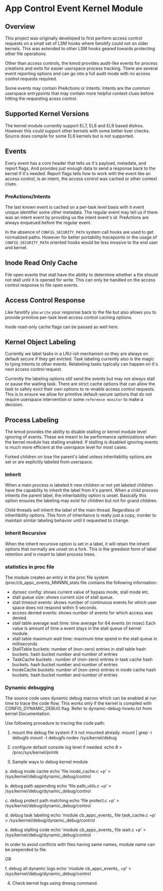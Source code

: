 # App Control Event Kernel Module

## Overview
This project was originally developed to first perform access control
requests on a small set of LSM hooks where fanotify could not on older
kernels. This was extended to other LSM hooks geared towards protecting
other file operations.

Other than access controls, the kmod provides audit-like events for
process creations and exits for easier userspace process tracking. There
are several event reporting options and can go into a full audit mode
with no access control requests required.

Some events may contain PreActions or Intents. Intents are the common
userspace entrypoints that may contain more helpful context clues before
hitting the requesting acess control.

## Supported Kernel Versions
The kernel module currently support EL7, EL8 and EL9 based distros. However
this could support other kernels with some better kver checks. Source does
compile for some EL6 kernels but is not supported.

## Events
Every event has a core header that tells us it's payload, metadata,
and report flags. And provides just enough data to send a response
back to the kernel if it's needed. Report flags tells how to work
with the event like an access control, is an intent, the access control
was cached or other context clues.

### PreActions/Intents
The last known event is cached on a per-task level basis with it event
unique identifier some other metadata. The regular event may tell us if
there was an intent event by providing us the intent event's id. PreActions
are always enqueued before the regular event.

In the absence of `CONFIG_SECURITY_PATH` system call hooks are used to
get normalized paths. However for better portability tracepoints or the
usage of `CONFIG_SECURITY_PATH` oriented hooks would be less invasive
to the end user and kernel.

## Inode Read Only Cache
File open events that stall have the ability to determine whether a file
should not stall until it is opened for write. This can only be handled
on the access control response to file open events.

## Access Control Response
Like fanotify you `write` your response back to the file but also allows
you to provide primitive per-task level access control caching options.

Inode read-only cache flags can be passed as well here.

## Kernel Object Labeling
Currently we label tasks in a LRU-ish mechanism so they are always
on default secure if they get evicted. Task labeling currently also is
the magic to tying Intents to other events. Relabeling tasks
typically can happen on it's next access control request.

Currently the labeling options still send the events but may not always
stall or pause the waiting task. There are strict cache options that
can allow the task to safely evict their own options to re-enable
access control requests. This is to ensure we allow for primitive
default-secure options that do not require userspace intervention or
some `reference monitor` to make a decision.

## Process Labeling
The kmod provides the ability to disable stalling or kernel module level
ignoring of events. These are meant to be performance optimizations when
the kernel module has stalling enabled. If stalling is disabled ignoring
events is much more efficient at the userspace level for most cases.

Forked children on lose the parent's label unless inheritability options
are set or are explicitly labeled from userspace.

### Inherit
When a main process is labeled it new children or not yet labeled children
have the capability to inherit the label from it's parent. When a child
process inherits the parent label, the inheritability option is unset.
Basically this option ensures the labeling may exist for children but not
for grand children.

Child threads will inherit the label of the main thread. Regardless of
inheritibility options. This form of inheritance is really just a copy,
inorder to maintain similar labeling behavior until it requested to
change.

### Inherit Recursive
When the inherit recursive option is set in a label, it will retain the
inherit options that normally are unset on a fork. This is the greediest
form of label retention and is meant to label process trees.

### statistics in proc file
The module creates an entry in the proc file system 
/proc/cb\_appc\_events\_NNNNN\_stats file contains the following
information:
 * dynsec config:    shows current value of bypass mode, stall mode etc.
 * stall queue size: shows current size of stall queue.
 * stall timeout events: shows number of continuous events for which user
                         space does not respond within 5 seconds.
 * access denied events: shows number of events for which access
                         was denied.
 * stall table average wait time: time average for 64 events (in msec)
                       Each value is amount of time a event stays in the
                       stall queue of kernel module.
 * stall table maximum wait time: maximum time spend in the stall queue
                       in milliseconds
 * StallTable buckets: number of (non-zero) entries in stall table hash buckets.
                       hash bucket number and number of entries
 * TaskCache buckets : number of (non-zero) entries in task cache hash buckets.
                       hash bucket number and number of entries
 * InodeCache buckets: number of (non-zero) entries in inode cache hash buckets.
                       hash bucket number and number of entries
 
### Dynamic debugging
The source code uses dynamic debug macros which can be enabled at run
time to trace the code flow. This works only if the kernel is compiled
with CONFIG\_DYNAMIC\_DEBUG flag.
Refer to dynamic-debug-howto.txt from kernel Documentation.

Use following procedure to tracing the code path:
1. mount the debug file system if it not mounted already.
   mount  | grep -i debugfs
   mount -t debugfs nodev /sys/kernel/debug

2. configure default console log level if needed.
   echo 8 > /proc/sys/kernel/printk

3. Sample ways to debug kernel module

 a. debug inode cache
    echo 'file inode_cache.c +p' > /sys/kernel/debug/dynamic_debug/control

 b. debug path appending
    echo 'file path_utils.c +p' > /sys/kernel/debug/dynamic_debug/control

 c. debug protect path matching
    echo 'file protect.c +p' > /sys/kernel/debug/dynamic_debug/control

 d. debug task labeling
    echo 'module cb_appc_events_<NNNNN> file task_cache.c +p' > /sys/kernel/debug/dynamic_debug/control

 e. debug stalling code 
    echo 'module cb_appc_events_<NNNNN> file wait.c +p' > /sys/kernel/debug/dynamic_debug/control

   In order to avoid conflicts with files having same names, module name can be prepended to  file.

  OR

  f. debug all dynamic logs
    echo 'module cb_appc_events_<NNNNN> +p' > /sys/kernel/debug/dynamic_debug/control

4. Check kernel logs using dmesg command.
